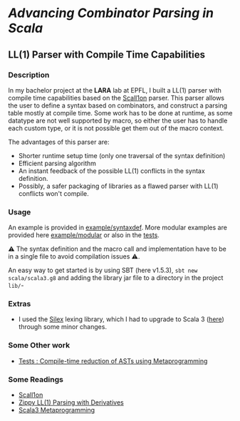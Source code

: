 # _Advancing Combinator Parsing in Scala_
## LL(1) Parser with Compile Time Capabilities

### Description
In my bachelor project at the **LARA** lab at EPFL, I built a LL(1) parser with compile time capabilities based on the [Scall1on](https://github.com/epfl-lara/scallion) parser. This parser allows the user to define a syntax based on combinators, and construct a parsing table mostly at compile time. Some work has to be done at runtime, as some datatype are not well supported by macro, so either the user has to handle each custom type, or it is not possible get them out of the macro context.

The advantages of this parser are:
- Shorter runtime setup time (only one traversal of the syntax definition)
- Efficient parsing algorithm
- An instant feedback of the possible LL(1) conflicts in the syntax definition.
- Possibly, a safer packaging of libraries as a flawed parser with LL(1) conflicts won't compile.

### Usage

An example is provided in [example/syntaxdef](https://github.com/PaulCoral/Compile-Time-LL1-Parser/tree/master/example/syntaxdef).
More modular examples are provided here [example/modular](https://github.com/PaulCoral/Compile-Time-LL1-Parser/tree/master/example/modular) or also in the [tests](https://github.com/PaulCoral/Compile-Time-LL1-Parser/tree/master/src/test/scala/ll1compiletime).

⚠️ The syntax definition and the macro call and implementation have to be in a single file to avoid compilation issues ⚠️.

An easy way to get started is by using SBT (here v1.5.3), `sbt new scala/scala3.g8` and adding the library jar file to a directory in the project `lib/`-


### Extras

- I used the [Silex](https://github.com/epfl-lara/silex) lexing library, which I had to upgrade to Scala 3 ([here](https://github.com/PaulCoral/silex/)) through some minor changes.

### Some Other work
- [Tests : Compile-time reduction of ASTs using Metaprogramming](https://github.com/PaulCoral/Compile-Time-LL1-Parser/tree/AST_macro_tests)

### Some Readings
- [Scall1on](https://github.com/epfl-lara/scallion)
- [Zippy LL(1) Parsing with Derivatives](https://github.com/epfl-lara/scallion/blob/master/paper/PLDI20_ZippyLL1PWD.pdf)
- [Scala3 Metaprogramming](https://dotty.epfl.ch/docs/Metaprogramming/index.html)


